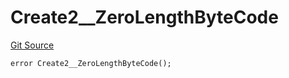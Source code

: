 # Create2__ZeroLengthByteCode
[Git Source](https://github.com/ContractLabs/foundry-bountykinds-contract/blob/67e6855d3beabdf242cc0b51d9e53b087a5235b9/src/oz-custom/oz/utils/Create2.sol)


```solidity
error Create2__ZeroLengthByteCode();
```

